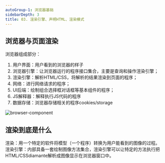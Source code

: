 ```yaml
---
autoGroup-1: 浏览器基础
sidebarDepth: 3
title: 03. 渲染引擎、声明HTML、渲染模式
---
```


## 浏览器与页面渲染
浏览器组成部分：
1. 用户界面：用户看到的浏览器的样子
2. 浏览器引擎：让浏览器运行的程序接口集合，主要是查询和操作渲染引擎；
3. 渲染引擎：解析HTML/CSS，将解析的结果渲染到页面的程序；
4. 网络：进行网络请求的程序；
5. UI后端：绘制组合选择框对话框等基本组件的程序；
6. JS解释器：解释执行JS代码的程序
7. 数据存储：浏览器存储相关的程序cookies/storage

<img :src="$withBase('/operationEnv/Browser/browser-component.png')" alt="browser-component"> 


## 渲染到底是什么
渲染：用一个特定的软件将模型（一个程序）转换为用户能看到的图像的过程。   
渲染引擎：内部具备一套绘制图像方法集合，渲染引擎可以让特定的方法执行把HTML/CSSdiamante解析成图像显示在浏览器窗口中。




